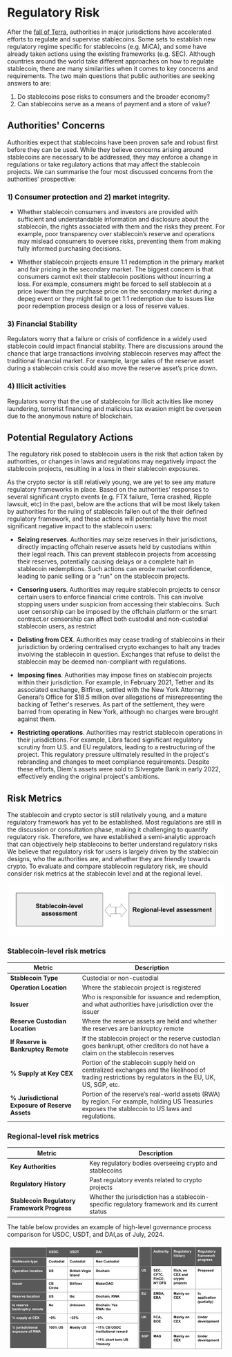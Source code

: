# Regulatory Risk
After the [fall of Terra](https://github.com/tamamatammy/sraf/blob/main/research/terra_collapse.md), authorities in major jurisdictions have accelerated efforts to regulate and supervise stablecoins. Some sets to establish new regulatory regime specific for stablecoins (e.g. MiCA), and some have already taken actions using the existing frameworks (e.g. SEC). Although countries around the world take different approaches on how to regulate stablecoin, there are many similarities when it comes to key concerns and requirements. The two main questions that public authorities are seeking answers to are:

1. Do stablecoins pose risks to consumers and the broader economy?
2. Can stablecoins serve as a means of payment and a store of value?

## Authorities' Concerns
Authorities expect that stablecoins have been proven safe and robust first before they can be used. While they believe concerns arising around stablecoins are necessary to be addressed, they may enforce a change in regulations or take regulatory actions that may affect the stablecoin projects. We can summarise the four most discussed concerns from the authorities’ prospective:

### 1) Consumer protection and 2) market integrity. 
- Whether stablecoin consumers and investors are provided with sufficient and understandable information and disclosure about the stablecoin, the rights associated with them and the risks they preent. For example, poor transparency over stablecoin’s reserve and operations may mislead consumers to oversee risks, preventing them from making fully informed purchasing decisions.
  
- Whether stablecoin projects ensure 1:1 redemption in the primary market and fair pricing in the secondary market. The biggest concern is that consumers cannot exit their stablecoin positions without incurring a loss. For example, consumers might be forced to sell stablecoin at a price lower than the purchase price on the secondary market during a depeg event or they might fail to get 1:1 redemption due to issues like poor redemption process design or a loss of reserve values.

### 3) Financial Stability
Regulators worry that a failure or crisis of confidence in a widely used stablecoin could impact financial stability. There are discussions around the chance that large transactions involving stablecoin reserves may affect the traditional financial market. For example, large sales of the reserve asset during a stablecoin crisis could also move the reserve asset’s price down.

### 4) Illicit activities
Regulators worry that the use of stablecoin for illicit activities like money laundering, terrorist financing and malicious tax evasion might be overseen due to the anonymous nature of blockchain. 

## Potential Regulatory Actions
The regulatory risk posed to stablecoin users is the risk that action taken by authorities, or changes in laws and regulations may negatively impact the stablecoin projects, resulting in a loss in their stablecoin exposures. 

As the crypto sector is still relatively young, we are yet to see any mature regulatory frameworks in place. Based on the authorities’ responses to several significant crypto events (e.g. FTX failure, Terra crashed, Ripple lawsuit, etc) in the past, below are the actions that will be most likely taken by authorities for the ruling of stablecoin fallen out of the their defined regulatory framework, and these actions will potentially have the most significant negative impact to the stablecoin users:

- **Seizing reserves**. Authorities may seize reserves in their jurisdictions, directly impacting offchain reserve assets held by custodians within their legal reach. This can prevent stablecoin projects from accessing their reserves, potentially causing delays or a complete halt in stablecoin redemptions. Such actions can erode market confidence, leading to panic selling or a "run" on the stablecoin projects.

- **Censoring users**. Authorities  may require stablecoin projects to censor certain users to enforce financial crime controls. This can involve stopping users under suspicion from accessing their stablecoins. Such user censorship can be imposed by the offchain platform or the smart contract.er censorship can affect both custodial and non-custodial stablecoin users, as restrict

- **Delisting from CEX**. Authorities may cease trading of stablecoins in their jurisdiction by ordering centralised crypto exchanges to halt any trades involving the stablecoin in question. Exchanges that refuse to delist the stablecoin may be deemed non-compliant with regulations.

- **Imposing fines**. Authorities may impose fines on stablecoin projects within their jurisdiction. For example, in February 2021, Tether and its associated exchange, Bitfinex, settled with the New York Attorney General’s Office for $18.5 million over allegations of misrepresenting the backing of Tether's reserves. As part of the settlement, they were barred from operating in New York, although no charges were brought against them. 

- **Restricting operations**. Authorities may restrict stablecoin operations in their jurisdictions. For example, Libra faced significant regulatory scrutiny from U.S. and EU regulators, leading to a restructuring of the project. This regulatory pressure ultimately resulted in the project's rebranding and changes to meet compliance requirements. Despite these efforts, Diem's assets were sold to Silvergate Bank in early 2022, effectively ending the original project's ambitions.

## Risk Metrics

The stablecoin and crypto sector is still relatively young, and a mature regulatory  framework has yet to be established. Most regulations are still in the discussion or consultation phase, making it challenging to quantify regulatory risk. Therefore, we have established a semi-analytic approach that can objectively help stablecoins to better understand regulatory risks 
We believe that regulatory risk for users is largely driven by the stablecoin designs, who the authorities are,  and whether they are friendly towards crypto.
To evaluate and compare stablecoin regulatory risk, we should consider risk metrics at the stablecoin level and at the regional level.

![alt_text](https://github.com/tamamatammy/sraf/blob/main/research/images/regulatory%20high%20level.jpg)

### Stablecoin-level risk metrics

| **Metric**                          | **Description** |  
|--------------------------------------|----------------|  
| **Stablecoin Type**                  | Custodial or non-custodial |  
| **Operation Location**               | Where the stablecoin project is registered |  
| **Issuer**                           | Who is responsible for issuance and redemption, and what authorities have jurisdiction over the issuer |  
| **Reserve Custodian Location**       | Where the reserve assets are held and whether the reserves are bankruptcy remote |  
| **If Reserve is Bankruptcy Remote**  | If the stablecoin project or the reserve custodian goes bankrupt, other creditors do not have a claim on the stablecoin reserves |  
| **% Supply at Key CEX**              | Portion of the stablecoin supply held on centralized exchanges and the likelihood of trading restrictions by regulators in the EU, UK, US, SGP, etc. |  
| **% Jurisdictional Exposure of Reserve Assets** | Portion of the reserve’s real-world assets (RWA) by region. For example, holding US Treasuries exposes the stablecoin to US laws and regulations. |  


### Regional-level risk metrics

| **Metric**                              | **Description** |  
|-----------------------------------------|------------------------------------------------------------------|  
| **Key Authorities**                     | Key regulatory bodies overseeing crypto and stablecoins |  
| **Regulatory History**                   | Past regulatory events related to crypto projects |  
| **Stablecoin Regulatory Framework Progress** | Whether the jurisdiction has a stablecoin-specific regulatory framework and its current status |  

The table below provides an example of high-level governance process comparison for USDC, USDT, and DAI,as of July, 2024.

![alt_text](https://github.com/tamamatammy/sraf/blob/main/research/images/regulatory_example.jpg)


